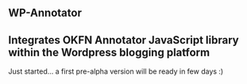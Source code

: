 WP-Annotator
---
Integrates OKFN Annotator JavaScript library within the Wordpress blogging platform
----

Just started... a first pre-alpha version will be ready in few days :)
